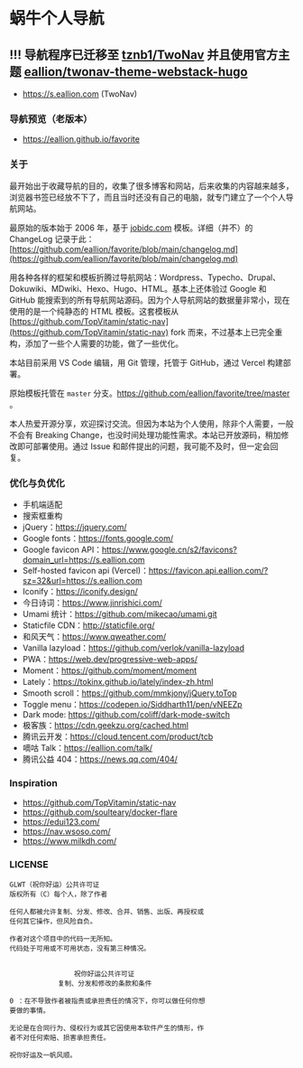# 蜗牛个人导航

## !!! **导航程序已迁移至 [tznb1/TwoNav](https://github.com/tznb1/TwoNav) 并且使用官方主题 [eallion/twonav-theme-webstack-hugo](https://github.com/eallion/twonav-theme-webstack-hugo)**

- https://s.eallion.com (TwoNav)

### 导航预览（老版本）

- https://eallion.github.io/favorite

### 关于

最开始出于收藏导航的目的，收集了很多博客和网站，后来收集的内容越来越多，浏览器书签已经放不下了，而且当时还没有自己的电脑，就专门建立了一个个人导航网站。

最原始的版本始于 2006 年，基于 [jobidc.com](http://eallion.jobidc.com/) 模板。详细（并不）的 ChangeLog 记录于此：[https://github.com/eallion/favorite/blob/main/changelog.md](https://github.com/eallion/favorite/blob/main/changelog.md)

用各种各样的框架和模板折腾过导航网站：Wordpress、Typecho、Drupal、Dokuwiki、MDwiki、Hexo、Hugo、HTML。基本上还体验过 Google 和 GitHub 能搜索到的所有导航网站源码。因为个人导航网站的数据量非常小，现在使用的是一个纯静态的 HTML 模板。这套模板从 [https://github.com/TopVitamin/static-nav](https://github.com/TopVitamin/static-nav) fork 而来，不过基本上已完全重构，添加了一些个人需要的功能，做了一些优化。

本站目前采用 VS Code 编辑，用 Git 管理，托管于 GitHub，通过 Vercel 构建部署。

原始模板托管在 `master` 分支。<https://github.com/eallion/favorite/tree/master> 。

本人热爱开源分享，欢迎探讨交流。但因为本站为个人使用，除非个人需要，一般不会有 Breaking Change，也没时间处理功能性需求。本站已开放源码，稍加修改即可部署使用。通过 Issue 和邮件提出的问题，我可能不及时，但一定会回复。

### 优化与负优化

- 手机端适配
- 搜索框重构
- jQuery：<https://jquery.com/>
- Google fonts：<https://fonts.google.com/>
- Google favicon API：<https://www.google.cn/s2/favicons?domain_url=https://s.eallion.com>
- Self-hosted favicon api (Vercel)：<https://favicon.api.eallion.com/?sz=32&url=https://s.eallion.com>
- Iconify：<https://iconify.design/>
- 今日诗词：<https://www.jinrishici.com/>
- Umami 统计：<https://github.com/mikecao/umami.git>
- Staticfile CDN：<http://staticfile.org/>
- 和风天气：<https://www.qweather.com/>
- Vanilla lazyload：<https://github.com/verlok/vanilla-lazyload>
- PWA：<https://web.dev/progressive-web-apps/>
- Moment：<https://github.com/moment/moment>
- Lately：<https://tokinx.github.io/lately/index-zh.html>
- Smooth scroll：<https://github.com/mmkjony/jQuery.toTop>
- Toggle menu：<https://codepen.io/Siddharth11/pen/vNEEZp>
- Dark mode: <https://github.com/coliff/dark-mode-switch>
- 极客族：<https://cdn.geekzu.org/cached.html>
- 腾讯云开发：<https://cloud.tencent.com/product/tcb>
- 嘀咕 Talk：<https://eallion.com/talk/>
- 腾讯公益 404：<https://news.qq.com/404/>

### Inspiration

- <https://github.com/TopVitamin/static-nav>
- <https://github.com/soulteary/docker-flare>
- <https://edui123.com/>
- <https://nav.wsoso.com/>
- <https://www.milkdh.com/>

### LICENSE

```
GLWT（祝你好运）公共许可证
版权所有（C）每个人，除了作者

任何人都被允许复制、分发、修改、合并、销售、出版、再授权或
任何其它操作，但风险自负。

作者对这个项目中的代码一无所知。
代码处于可用或不可用状态，没有第三种情况。


                祝你好运公共许可证
            复制、分发和修改的条款和条件

0 ：在不导致作者被指责或承担责任的情况下，你可以做任何你想
要做的事情。

无论是在合同行为、侵权行为或其它因使用本软件产生的情形，作
者不对任何索赔、损害承担责任。

祝你好运及一帆风顺。
```
